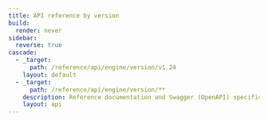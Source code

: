 ```yaml
---
title: API reference by version
build:
  render: never
sidebar:
  reverse: true
cascade:
  - _target:
      path: /reference/api/engine/version/v1.24
    layout: default
  - _target:
      path: /reference/api/engine/version/**
    description: Reference documentation and Swagger (OpenAPI) specification for the Docker Engine API.
    layout: api
---
```

